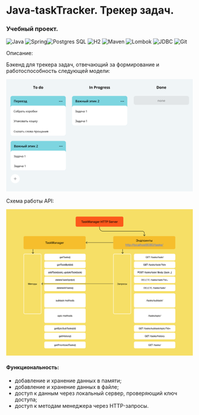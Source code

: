 # Java-taskTracker. Трекер задач.
### Учебный проект.

![Java](https://img.shields.io/badge/-Java-green) ![Spring](https://img.shields.io/badge/-Spring-blue)![Postgres SQL](https://img.shields.io/badge/-Postgres%20SQL-brightgreen) ![H2](https://img.shields.io/badge/-H2-green) ![Maven](https://img.shields.io/badge/-Maven-yellowgreen) ![Lombok](https://img.shields.io/badge/-Lombok-lightgrey) ![JDBC](https://img.shields.io/badge/-JDBC-green) ![Git](https://badgen.net/badge/icon/github?icon=github&label)

Описание:

Бэкенд для трекера задач, отвечающий за формирование и работоспособность следующей модели:
    
![Alt text](https://github.com/Gidrosliv/java-TaskManager/blob/main/schema.png?raw=true)
    
        
Схема работы API:
    
![Alt text](https://github.com/Gidrosliv/java-TaskManager/blob/main/schema%20API.png?raw=true)

#### Функциональность:
*  добавление и хранение данных в памяти;
*  добавление и хранение данных в файле;
*  доступ к данным через локальный сервер, проверяющий ключ доступа;
*  доступ к методам менеджера через HTTP-запросы.
